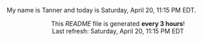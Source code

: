 My name is Tanner and today is Saturday, April 20, 11:15 PM EDT.

<p align="center">This <i>README</i> file is generated <b>every 3 hours</b>!</br>Last refresh: Saturday, April 20, 11:15 PM EDT<br /></p>
